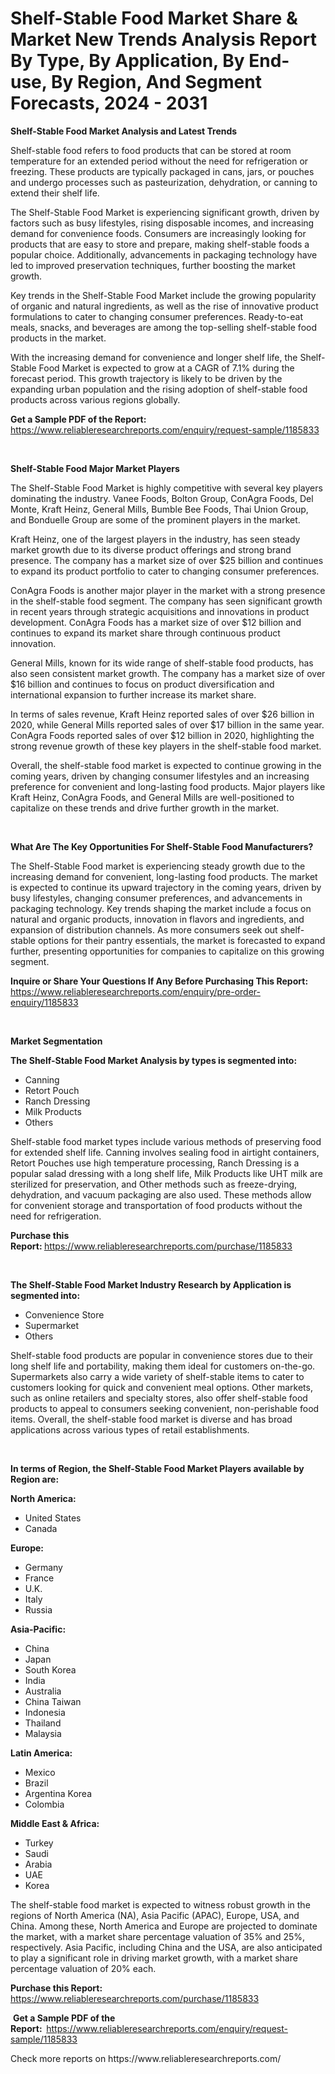<p><h1>Shelf-Stable Food Market Share & Market New Trends Analysis Report By Type, By Application, By End-use, By Region, And Segment Forecasts, 2024 - 2031</h1></p><p><strong>Shelf-Stable Food Market Analysis and Latest Trends</strong></p>
<p><p>Shelf-stable food refers to food products that can be stored at room temperature for an extended period without the need for refrigeration or freezing. These products are typically packaged in cans, jars, or pouches and undergo processes such as pasteurization, dehydration, or canning to extend their shelf life.</p><p>The Shelf-Stable Food Market is experiencing significant growth, driven by factors such as busy lifestyles, rising disposable incomes, and increasing demand for convenience foods. Consumers are increasingly looking for products that are easy to store and prepare, making shelf-stable foods a popular choice. Additionally, advancements in packaging technology have led to improved preservation techniques, further boosting the market growth.</p><p>Key trends in the Shelf-Stable Food Market include the growing popularity of organic and natural ingredients, as well as the rise of innovative product formulations to cater to changing consumer preferences. Ready-to-eat meals, snacks, and beverages are among the top-selling shelf-stable food products in the market.</p><p>With the increasing demand for convenience and longer shelf life, the Shelf-Stable Food Market is expected to grow at a CAGR of 7.1% during the forecast period. This growth trajectory is likely to be driven by the expanding urban population and the rising adoption of shelf-stable food products across various regions globally.</p></p>
<p><strong>Get a Sample PDF of the Report:&nbsp;</strong> <a href="https://www.reliableresearchreports.com/enquiry/request-sample/1185833">https://www.reliableresearchreports.com/enquiry/request-sample/1185833</a></p>
<p>&nbsp;</p>
<p><strong>Shelf-Stable Food Major Market Players</strong></p>
<p><p>The Shelf-Stable Food Market is highly competitive with several key players dominating the industry. Vanee Foods, Bolton Group, ConAgra Foods, Del Monte, Kraft Heinz, General Mills, Bumble Bee Foods, Thai Union Group, and Bonduelle Group are some of the prominent players in the market.</p><p>Kraft Heinz, one of the largest players in the industry, has seen steady market growth due to its diverse product offerings and strong brand presence. The company has a market size of over $25 billion and continues to expand its product portfolio to cater to changing consumer preferences.</p><p>ConAgra Foods is another major player in the market with a strong presence in the shelf-stable food segment. The company has seen significant growth in recent years through strategic acquisitions and innovations in product development. ConAgra Foods has a market size of over $12 billion and continues to expand its market share through continuous product innovation.</p><p>General Mills, known for its wide range of shelf-stable food products, has also seen consistent market growth. The company has a market size of over $16 billion and continues to focus on product diversification and international expansion to further increase its market share.</p><p>In terms of sales revenue, Kraft Heinz reported sales of over $26 billion in 2020, while General Mills reported sales of over $17 billion in the same year. ConAgra Foods reported sales of over $12 billion in 2020, highlighting the strong revenue growth of these key players in the shelf-stable food market.</p><p>Overall, the shelf-stable food market is expected to continue growing in the coming years, driven by changing consumer lifestyles and an increasing preference for convenient and long-lasting food products. Major players like Kraft Heinz, ConAgra Foods, and General Mills are well-positioned to capitalize on these trends and drive further growth in the market.</p></p>
<p>&nbsp;</p>
<p><strong>What Are The Key Opportunities For Shelf-Stable Food Manufacturers?</strong></p>
<p><p>The Shelf-Stable Food market is experiencing steady growth due to the increasing demand for convenient, long-lasting food products. The market is expected to continue its upward trajectory in the coming years, driven by busy lifestyles, changing consumer preferences, and advancements in packaging technology. Key trends shaping the market include a focus on natural and organic products, innovation in flavors and ingredients, and expansion of distribution channels. As more consumers seek out shelf-stable options for their pantry essentials, the market is forecasted to expand further, presenting opportunities for companies to capitalize on this growing segment.</p></p>
<p><strong>Inquire or Share Your Questions If Any Before Purchasing This Report:</strong> <a href="https://www.reliableresearchreports.com/enquiry/pre-order-enquiry/1185833">https://www.reliableresearchreports.com/enquiry/pre-order-enquiry/1185833</a></p>
<p>&nbsp;</p>
<p><strong>Market Segmentation</strong></p>
<p><strong>The Shelf-Stable Food Market Analysis by types is segmented into:</strong></p>
<p><ul><li>Canning</li><li>Retort Pouch</li><li>Ranch Dressing</li><li>Milk Products</li><li>Others</li></ul></p>
<p><p>Shelf-stable food market types include various methods of preserving food for extended shelf life. Canning involves sealing food in airtight containers, Retort Pouches use high temperature processing, Ranch Dressing is a popular salad dressing with a long shelf life, Milk Products like UHT milk are sterilized for preservation, and Other methods such as freeze-drying, dehydration, and vacuum packaging are also used. These methods allow for convenient storage and transportation of food products without the need for refrigeration.</p></p>
<p><strong>Purchase this Report:&nbsp;</strong><a href="https://www.reliableresearchreports.com/purchase/1185833">https://www.reliableresearchreports.com/purchase/1185833</a></p>
<p>&nbsp;</p>
<p><strong>The Shelf-Stable Food Market Industry Research by Application is segmented into:</strong></p>
<p><ul><li>Convenience Store</li><li>Supermarket</li><li>Others</li></ul></p>
<p><p>Shelf-stable food products are popular in convenience stores due to their long shelf life and portability, making them ideal for customers on-the-go. Supermarkets also carry a wide variety of shelf-stable items to cater to customers looking for quick and convenient meal options. Other markets, such as online retailers and specialty stores, also offer shelf-stable food products to appeal to consumers seeking convenient, non-perishable food items. Overall, the shelf-stable food market is diverse and has broad applications across various types of retail establishments.</p></p>
<p>&nbsp;</p>
<p><strong>In terms of Region, the Shelf-Stable Food Market Players available by Region are:</strong></p>
<p>
    <p> <strong> North America: </strong>
        <ul>
            <li>United States</li>
            <li>Canada</li>
        </ul>
        </p> 
    <p> <strong> Europe: </strong>
        <ul>
            <li>Germany</li>
            <li>France</li>
            <li>U.K.</li>
            <li>Italy</li>
            <li>Russia</li>
        </ul>
        </p> 
    <p> <strong> Asia-Pacific: </strong>
        <ul>
            <li>China</li>
            <li>Japan</li>
            <li>South Korea</li>
            <li>India</li>
            <li>Australia</li>
            <li>China Taiwan</li>
            <li>Indonesia</li>
            <li>Thailand</li>
            <li>Malaysia</li>
        </ul>
        </p> 
    <p> <strong> Latin America: </strong>
        <ul>
            <li>Mexico</li>
            <li>Brazil</li>
            <li>Argentina Korea</li>
            <li>Colombia</li>
        </ul>
        </p> 
    <p> <strong> Middle East & Africa: </strong>
        <ul>
            <li>Turkey</li>
            <li>Saudi</li>
            <li>Arabia</li>
            <li>UAE</li>
            <li>Korea</li>
        </ul>
    </p>
    </p>
<p><p>The shelf-stable food market is expected to witness robust growth in the regions of North America (NA), Asia Pacific (APAC), Europe, USA, and China. Among these, North America and Europe are projected to dominate the market, with a market share percentage valuation of 35% and 25%, respectively. Asia Pacific, including China and the USA, are also anticipated to play a significant role in driving market growth, with a market share percentage valuation of 20% each.</p></p>
<p><strong>Purchase this Report: </strong><a href="https://www.reliableresearchreports.com/purchase/1185833">https://www.reliableresearchreports.com/purchase/1185833</a></p>
<p>&nbsp;<strong>Get a Sample PDF of the Report:&nbsp;&nbsp;</strong><a href="https://www.reliableresearchreports.com/enquiry/request-sample/1185833">https://www.reliableresearchreports.com/enquiry/request-sample/1185833</a></p>
<p><strong></strong></p>
<p>Check more reports on https://www.reliableresearchreports.com/</p>